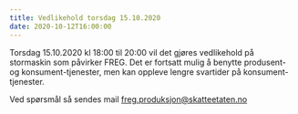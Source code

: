 ```yaml
---
title: Vedlikehold torsdag 15.10.2020
date: 2020-10-12T16:00:00
---
```

Torsdag 15.10.2020 kl 18:00 til 20:00 vil det gjøres vedlikehold på stormaskin som påvirker FREG.
Det er fortsatt mulig å benytte produsent- og konsument-tjenester, men kan oppleve lengre svartider på konsument-tjenester.

Ved spørsmål så sendes mail freg.produksjon@skatteetaten.no
